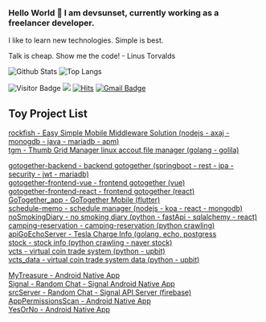 ### Hello World 👋 I am devsunset, currently working as a freelancer developer.
I like to learn new technologies. 
Simple is best.

Talk is cheap. Show me the code! - Linus Torvalds

![Github Stats](https://github-readme-stats.vercel.app/api?username=devsunset&count_private=true&show_icons=true&include_all_commits=true&custom_title=devsunset%20github%20stats&hide_border=true&line_height=28)
![Top Langs](https://github-readme-stats.vercel.app/api/top-langs/?username=devsunset&count_private=true&show_icons=true&include_all_commits=true&layout=compact&hide_border=true&langs_count=10)

![Visitor Badge](https://visitor-badge.laobi.icu/badge?page_id=devsunset.devsunset)
![](https://hit.yhype.me/github/profile?user_id=)
[![Hits](https://hits.seeyoufarm.com/api/count/incr/badge.svg?url=https%3A%2F%2Fgithub.com%2Fdevsunset%2Fhit-counter&count_bg=%2379C83D&title_bg=%23555555&icon=&icon_color=%23E7E7E7&title=hits&edge_flat=false)](https://hits.seeyoufarm.com)
[![Gmail Badge](https://img.shields.io/badge/-devsunset@gmail.com-BB001B?style=flat&logo=Gmail&logoColor=white&link=mailto:devsunset@gmail.com)](mailto:devsunset@gmail.com)
<!--
**devsunset/devsunset** is a ✨ _special_ ✨ repository because its `README.md` (this file) appears on your GitHub profile.

Here are some ideas to get you started:

- 🔭 I’m currently working on ...
- 🌱 I’m currently learning ...
- 👯 I’m looking to collaborate on ...
- 🤔 I’m looking for help with ...
- 💬 Ask me about ...
- 📫 How to reach me: ...
- 😄 Pronouns: ...
- ⚡ Fun fact: ...


## What I am doing..

![JavaScript](https://img.shields.io/badge/-JavaScript-323330?style=flat&logo=javascript&logoColor=white)
![Nodejs](https://img.shields.io/badge/-Nodejs-68a063?style=flat&logo=Node.js&logoColor=white)
![Python](https://img.shields.io/badge/-Python-4B8BBE?style=flat&logo=Python&logoColor=white)
![MongoDB](https://img.shields.io/badge/-MongoDB-4DB33D?style=flat&logo=mongodb&logoColor=white)
![Redis](https://img.shields.io/badge/-Redis-D82C20?style=flat&logo=Redis&logoColor=white)
![PostgreSQL](https://img.shields.io/badge/-PostgreSQL-336791?style=flat&logo=postgresql&logoColor=white)
![MySQL](https://img.shields.io/badge/-MySQL-00758F?style=flat&logo=mysql&logoColor=white)
![ElasticSearch](https://img.shields.io/badge/-ElasticSearch-005571?style=flat&logo=elasticsearch&logoColor=white)
![Docker](https://img.shields.io/badge/-Docker-384d54?style=flat&logo=docker&logoColor=white)
![Git](https://img.shields.io/badge/-Git-f34f29?style=flat&logo=git&logoColor=white)
![HTML5](https://img.shields.io/badge/-HTML5-f06529?style=flat&logo=html5&logoColor=white)

-->

## Toy Project List
[rockfish - Easy Simple Mobile Middleware Solution (nodejs - axaj -  monogdb - java - mariadb - apm)](https://github.com/devsunset/rockfish)  
[tgm - Thumb Grid Manager linux accout,file manager (golang - golila)](https://github.com/devsunset/tgm)  

[gotogether-backend - backend gotogether (springboot - rest - jpa - security - jwt - mariadb)](https://github.com/devsunset/gotogether-backend)  
[gotogether-frontend-vue - frontend gotogether (vue)](https://github.com/devsunset/gotogether-frontend-vue)  
[gotogether-frontend-react - frontend gotogether (react)](https://github.com/devsunset/gotogether-frontend-react)  
[GoTogether_app - GoTogether Mobile (flutter)](https://github.com/devsunset/GoTogether_app)  
[schedule-memo - schedule manager (nodejs - koa - react - mongodb)](https://github.com/devsunset/schedule-memo)  
[noSmokingDiary - no smoking diary (python - fastApi - sqlalchemy - react)](https://github.com/devsunset/noSmokingDiary)  
[camping-reservation - camping-reservation (python crawling)](https://github.com/devsunset/camping-reservation)  
[apiGoEchoServer - Tesla Charge Info (golang, echo, postgress](https://github.com/devsunset/apiGoEchoServer)  
[stock - stock info (python crawling - naver stock)](https://github.com/devsunset/stock)  
[vcts - virtual coin trade system (python - upbit)](https://github.com/devsunset/vcts)  
[vcts_data - virtual coin trade system data (python - upbit)](https://github.com/devsunset/vcts_data)  

[MyTreasure - Android Native App](https://github.com/devsunset/MyTreasure)  
[Signal - Random Chat - Signal Android Native App](https://github.com/devsunset/SimpleRandomChat)  
[srcServer - Random Chat - Signal API Server (firebase)](https://github.com/devsunset/srcServer)  
[AppPermissionsScan - Android Native App](https://github.com/devsunset/AppPermissionsScan)    
[YesOrNo - Android Native App](https://github.com/devsunset/YesOrNo)  



